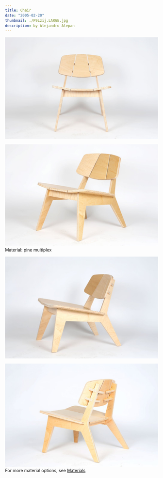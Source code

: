 ```yaml
---
title: Chair
date: "2005-02-20"
thumbnail: ./P9Lzij.LARGE.jpg
description: by Alejandro Alepan
---
```



<div class="kg-card kg-image-card kg-width-wide">

![chair](./P9Lfront.LARGE.jpg)

</div>
<div class="kg-card kg-image-card kg-width-wide">

![chair](./P9Lschuinvoor.LARGE.jpg)
Material: pine multiplex
</div>
<div class="kg-card kg-image-card kg-width-wide">

![chair](./P9Lschuinvoor2.LARGE.jpg)

</div>
<div class="kg-card kg-image-card kg-width-wide">

![chair](./P9Lschuinachter.LARGE.jpg)
For more material options, see [Materials](http://amsterdamfurniturelab.nl/en/materials)
</div>
